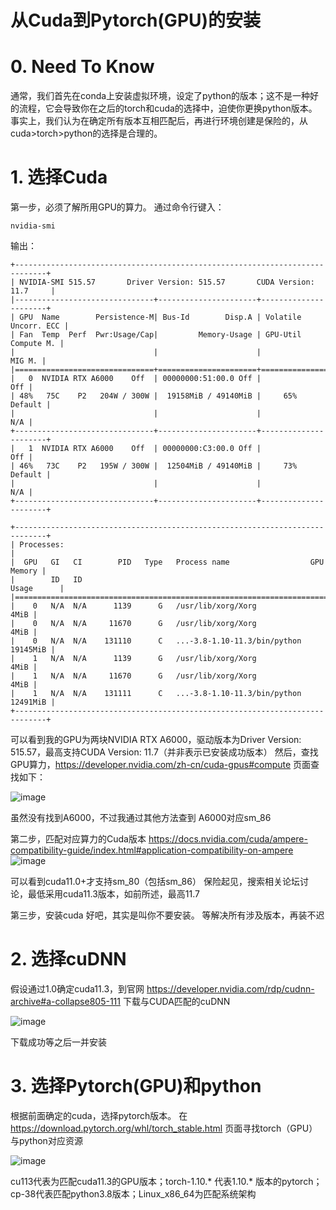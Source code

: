 # 从Cuda到Pytorch(GPU)的安装
# 0. Need To Know
通常，我们首先在conda上安装虚拟环境，设定了python的版本；这不是一种好的流程，它会导致你在之后的torch和cuda的选择中，迫使你更换python版本。
事实上，我们认为在确定所有版本互相匹配后，再进行环境创建是保险的，从cuda>torch>python的选择是合理的。
# 1. 选择Cuda
第一步，必须了解所用GPU的算力。
通过命令行键入：
```
nvidia-smi
```
输出：
```
+-----------------------------------------------------------------------------+
| NVIDIA-SMI 515.57       Driver Version: 515.57       CUDA Version: 11.7     |
|-------------------------------+----------------------+----------------------+
| GPU  Name        Persistence-M| Bus-Id        Disp.A | Volatile Uncorr. ECC |
| Fan  Temp  Perf  Pwr:Usage/Cap|         Memory-Usage | GPU-Util  Compute M. |
|                               |                      |               MIG M. |
|===============================+======================+======================|
|   0  NVIDIA RTX A6000    Off  | 00000000:51:00.0 Off |                  Off |
| 48%   75C    P2   204W / 300W |  19158MiB / 49140MiB |     65%      Default |
|                               |                      |                  N/A |
+-------------------------------+----------------------+----------------------+
|   1  NVIDIA RTX A6000    Off  | 00000000:C3:00.0 Off |                  Off |
| 46%   73C    P2   195W / 300W |  12504MiB / 49140MiB |     73%      Default |
|                               |                      |                  N/A |
+-------------------------------+----------------------+----------------------+
                                                                               
+-----------------------------------------------------------------------------+
| Processes:                                                                  |
|  GPU   GI   CI        PID   Type   Process name                  GPU Memory |
|        ID   ID                                                   Usage      |
|=============================================================================|
|    0   N/A  N/A      1139      G   /usr/lib/xorg/Xorg                  4MiB |
|    0   N/A  N/A     11670      G   /usr/lib/xorg/Xorg                  4MiB |
|    0   N/A  N/A    131110      C   ...-3.8-1.10-11.3/bin/python    19145MiB |
|    1   N/A  N/A      1139      G   /usr/lib/xorg/Xorg                  4MiB |
|    1   N/A  N/A     11670      G   /usr/lib/xorg/Xorg                  4MiB |
|    1   N/A  N/A    131111      C   ...-3.8-1.10-11.3/bin/python    12491MiB |
+-----------------------------------------------------------------------------+
```
可以看到我的GPU为两块NVIDIA RTX A6000，驱动版本为Driver Version: 515.57，最高支持CUDA Version: 11.7（并非表示已安装成功版本）
然后，查找GPU算力，https://developer.nvidia.com/zh-cn/cuda-gpus#compute 页面查找如下：

![image](https://user-images.githubusercontent.com/104058290/196312385-c4bbc182-7eb4-4f1f-a9e5-a370f8227ca6.png)

虽然没有找到A6000，不过我通过其他方法查到
A6000对应sm_86

第二步，匹配对应算力的Cuda版本
https://docs.nvidia.com/cuda/ampere-compatibility-guide/index.html#application-compatibility-on-ampere
![image](https://user-images.githubusercontent.com/104058290/196311128-9a098f5e-32c0-4a18-bbed-9194faf137fa.png)

可以看到cuda11.0+才支持sm_80（包括sm_86）
保险起见，搜索相关论坛讨论，最低采用cuda11.3版本，如前所述，最高11.7

第三步，安装cuda
好吧，其实是叫你不要安装。
等解决所有涉及版本，再装不迟

# 2. 选择cuDNN
假设通过1.0确定cuda11.3，到官网 https://developer.nvidia.com/rdp/cudnn-archive#a-collapse805-111 下载与CUDA匹配的cuDNN

![image](https://user-images.githubusercontent.com/104058290/196313825-ac47e8f2-8473-4a22-b282-5791e3e7b115.png)

下载成功等之后一并安装

# 3. 选择Pytorch(GPU)和python
根据前面确定的cuda，选择pytorch版本。
在 https://download.pytorch.org/whl/torch_stable.html 页面寻找torch（GPU）与python对应资源

![image](https://user-images.githubusercontent.com/104058290/196314766-f53f0c6c-63e5-432a-b523-85ec4491d1f7.png)

cu113代表为匹配cuda11.3的GPU版本；torch-1.10.* 代表1.10.* 版本的pytorch；cp-38代表匹配python3.8版本；Linux_x86_64为匹配系统架构





